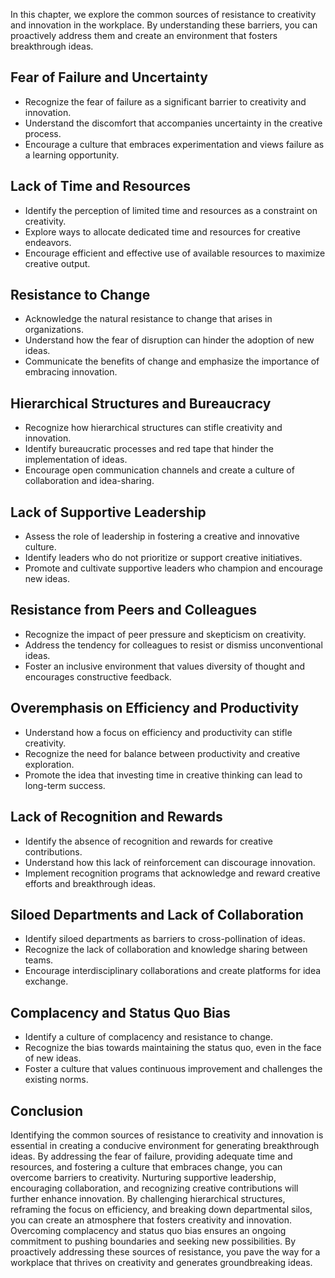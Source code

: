 
In this chapter, we explore the common sources of resistance to creativity and innovation in the workplace. By understanding these barriers, you can proactively address them and create an environment that fosters breakthrough ideas.

Fear of Failure and Uncertainty
-------------------------------

* Recognize the fear of failure as a significant barrier to creativity and innovation.
* Understand the discomfort that accompanies uncertainty in the creative process.
* Encourage a culture that embraces experimentation and views failure as a learning opportunity.

Lack of Time and Resources
--------------------------

* Identify the perception of limited time and resources as a constraint on creativity.
* Explore ways to allocate dedicated time and resources for creative endeavors.
* Encourage efficient and effective use of available resources to maximize creative output.

Resistance to Change
--------------------

* Acknowledge the natural resistance to change that arises in organizations.
* Understand how the fear of disruption can hinder the adoption of new ideas.
* Communicate the benefits of change and emphasize the importance of embracing innovation.

Hierarchical Structures and Bureaucracy
---------------------------------------

* Recognize how hierarchical structures can stifle creativity and innovation.
* Identify bureaucratic processes and red tape that hinder the implementation of ideas.
* Encourage open communication channels and create a culture of collaboration and idea-sharing.

Lack of Supportive Leadership
-----------------------------

* Assess the role of leadership in fostering a creative and innovative culture.
* Identify leaders who do not prioritize or support creative initiatives.
* Promote and cultivate supportive leaders who champion and encourage new ideas.

Resistance from Peers and Colleagues
------------------------------------

* Recognize the impact of peer pressure and skepticism on creativity.
* Address the tendency for colleagues to resist or dismiss unconventional ideas.
* Foster an inclusive environment that values diversity of thought and encourages constructive feedback.

Overemphasis on Efficiency and Productivity
-------------------------------------------

* Understand how a focus on efficiency and productivity can stifle creativity.
* Recognize the need for balance between productivity and creative exploration.
* Promote the idea that investing time in creative thinking can lead to long-term success.

Lack of Recognition and Rewards
-------------------------------

* Identify the absence of recognition and rewards for creative contributions.
* Understand how this lack of reinforcement can discourage innovation.
* Implement recognition programs that acknowledge and reward creative efforts and breakthrough ideas.

Siloed Departments and Lack of Collaboration
--------------------------------------------

* Identify siloed departments as barriers to cross-pollination of ideas.
* Recognize the lack of collaboration and knowledge sharing between teams.
* Encourage interdisciplinary collaborations and create platforms for idea exchange.

Complacency and Status Quo Bias
-------------------------------

* Identify a culture of complacency and resistance to change.
* Recognize the bias towards maintaining the status quo, even in the face of new ideas.
* Foster a culture that values continuous improvement and challenges the existing norms.

Conclusion
----------

Identifying the common sources of resistance to creativity and innovation is essential in creating a conducive environment for generating breakthrough ideas. By addressing the fear of failure, providing adequate time and resources, and fostering a culture that embraces change, you can overcome barriers to creativity. Nurturing supportive leadership, encouraging collaboration, and recognizing creative contributions will further enhance innovation. By challenging hierarchical structures, reframing the focus on efficiency, and breaking down departmental silos, you can create an atmosphere that fosters creativity and innovation. Overcoming complacency and status quo bias ensures an ongoing commitment to pushing boundaries and seeking new possibilities. By proactively addressing these sources of resistance, you pave the way for a workplace that thrives on creativity and generates groundbreaking ideas.
